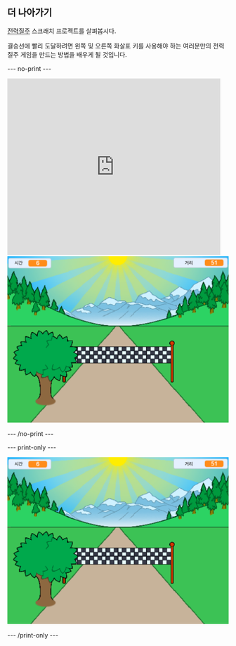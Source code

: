 ## 더 나아가기

[전력질주](https://projects.raspberrypi.org/en/projects/sprint) 스크래치 프로젝트를 살펴봅시다.

결승선에 빨리 도달하려면 왼쪽 및 오른쪽 화살표 키를 사용해야 하는 여러분만의 전력질주 게임을 만드는 방법을 배우게 될 것입니다.

--- no-print ---

<div class="scratch-preview">
  <iframe allowtransparency="true" width="485" height="402" src="https://scratch.mit.edu/projects/embed/298930696/?autostart=false" frameborder="0" scrolling="no"></iframe>
  <img src="images/sprint-final.png">
</div>

--- /no-print ---

--- print-only ---

![완료된 프로젝트](images/sprint-final.png)

--- /print-only ---